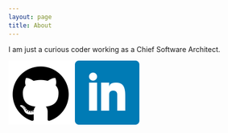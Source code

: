```yaml
---
layout: page
title: About
---
```


I am just a curious coder working as a Chief Software Architect.

[![GitHub](./assets/GitHub-128px.png)](https://github.com/umutozel)
[![LinkedIn](./assets/LinkedIn-128px.png)](https://www.linkedin.com/in/umutozel)

